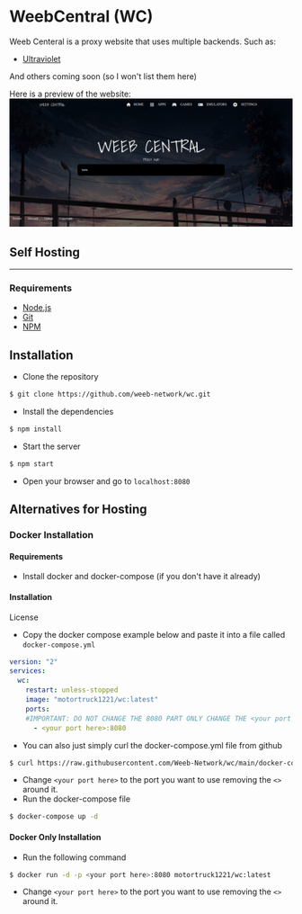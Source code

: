 # WeebCentral (WC)
Weeb Centeral is a proxy website that uses multiple backends. Such as:
- [Ultraviolet](https://github.com/titaniumnetwork-development/Ultraviolet)

And others coming soon (so I won't list them here)

Here is a preview of the website: 
![Preview](./Images_for_readme/Preview.png)

## Self Hosting
---
### Requirements
- [Node.js](https://nodejs.org/en/)
- [Git](https://git-scm.com/downloads)
- [NPM](https://www.npmjs.com/get-npm) <br>
## Installation
- Clone the repository
```bash 
$ git clone https://github.com/weeb-network/wc.git
```
- Install the dependencies
```bash
$ npm install
```
- Start the server
```bash
$ npm start
```
- Open your browser and go to `localhost:8080`
## Alternatives for Hosting
### Docker Installation
#### Requirements
- Install docker and docker-compose (if you don't have it already) 
#### Installation
License
- Copy the docker compose example below and paste it into a file called `docker-compose.yml`
```yaml
version: "2"
services:
  wc:
    restart: unless-stopped
    image: "motortruck1221/wc:latest"
    ports:
    #IMPORTANT: DO NOT CHANGE THE 8080 PART ONLY CHANGE THE <your port here> PART
      - <your port here>:8080

```
 - You can also just simply curl the docker-compose.yml file from github
 ```bash 
$ curl https://raw.githubusercontent.com/Weeb-Network/wc/main/docker-compose.yml > docker-compose.yml
```
- Change `<your port here>` to the port you want to use removing the `<>` around it.
- Run the docker-compose file
```bash
$ docker-compose up -d
```
#### Docker Only Installation
- Run the following command
```bash
$ docker run -d -p <your port here>:8080 motortruck1221/wc:latest
```
- Change `<your port here>` to the port you want to use removing the `<>` around it.

